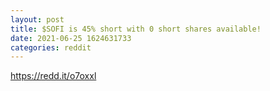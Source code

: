 ```yaml
--- 
layout: post 
title: $SOFI is 45% short with 0 short shares available! 
date: 2021-06-25 1624631733 
categories: reddit 
--- 
```

https://redd.it/o7oxxl